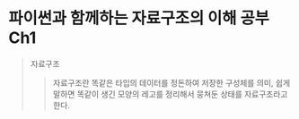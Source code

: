 파이썬과 함께하는 자료구조의 이해 공부 Ch1
=============

> 자료구조
> >자료구조란 똑같은 타입의 데이터를 정돈하여 저장한 구성체를 의미, 쉽게 말하면 똑같이 생긴 모양의 레고를 정리해서 뭉쳐둔 상태를 자료구조라고 한다. 